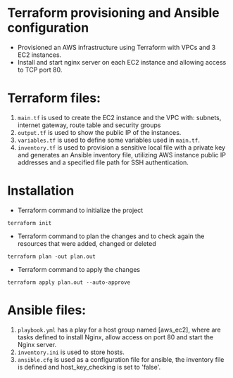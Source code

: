 # Terraform provisioning and Ansible configuration
- Provisioned an AWS infrastructure using Terraform with VPCs and 3 EC2 instances. 
- Install and start nginx server on each EC2 instance and allowing access to TCP port 80. 


# **Terraform files:**
1. `main.tf` is used to create the EC2 instance and the VPC with: subnets, internet gateway, route table and security groups 
2. `output.tf` is used to show the public IP of the instances.
3. `variables.tf` is used to define some variables used in `main.tf`.
4. `inventory.tf` is used to provision a sensitive local file with a private key and generates an Ansible inventory file, utilizing AWS instance public IP addresses and a specified file path for SSH authentication.

# Installation
- Terraform command to initialize the project
```
terraform init
```
* Terraform command to plan the changes and to check again the resources that were added, changed or deleted
```
terraform plan -out plan.out
```
- Terraform command to apply the changes
```
terraform apply plan.out --auto-approve
```

# **Ansible files:**
1. `playbook.yml` has a play for a host group named [aws_ec2], where are tasks defined to install Nginx, allow access on port 80 and start the Nginx server.
2. `inventory.ini` is used to store hosts.
3. `ansible.cfg` is used as a configuration file for ansible, the inventory file is defined and host_key_checking is set to 'false'.

   
